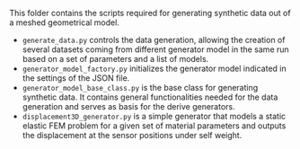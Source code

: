 This folder contains the scripts required for generating synthetic data out of a meshed geometrical model.
- `generate_data.py` controls the data generation, allowing the creation of several datasets coming from different generator model in the same run based on a set of parameters and a list of models.
- `generator_model_factory.py` initializes the generator model indicated in the settings of the JSON file.
- `generator_model_base_class.py` is the base class for generating synthetic data. It contains general functionalities needed for the data generation and serves as basis for the derive generators.
- `displacement3D_generator.py` is a simple generator that models a static elastic FEM problem for a given set of material parameters and outputs the displacement at the sensor positions under self weight.